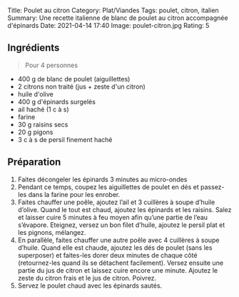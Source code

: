 Title: Poulet au citron
Category: Plat/Viandes
Tags: poulet, citron, italien
Summary: Une recette italienne de blanc de poulet au citron accompagnée d'épinards
Date:  2021-04-14 17:40
Image: poulet-citron.jpg
Rating: 5

## Ingrédients
> Pour 4 personnes

- 400 g de blanc de poulet (aiguillettes)
- 2 citrons non traité (jus + zeste d'un citron)
- huile d'olive
- 400 g d'épinards surgelés
- ail haché (1 c à s)
- farine
- 30 g raisins secs
- 20 g pigons
- 3 c à s de persil finement haché

## Préparation
1. Faites décongeler les épinards 3 minutes au micro-ondes
2. Pendant ce temps, coupez les aiguillettes de poulet en dés et passez-les dans la farine pour les enrober.
3. Faites chauffer une poêle, ajoutez l’ail et 3 cuillères à soupe d’huile d’olive. Quand le tout est chaud, ajoutez les épinards et les raisins. Salez et laisser cuire 5 minutes à feu moyen afin qu’une partie de l’eau s’évapore. Eteignez, versez un bon filet d’huile, ajoutez le persil plat et les pignons, mélangez.
4. En parallèle, faites chauffer une autre poêle avec 4 cuillères à soupe d’huile. Quand elle est chaude, ajoutez les dés de poulet (sans les superposer) et faites-les dorer deux minutes de chaque côté (retournez-les quand ils se détachent facilement). Versez ensuite une partie du jus de citron et laissez cuire encore une minute. Ajoutez le zeste du citron frais et le jus de citron. Poivrez.
5. Servez le poulet chaud avec les épinards sautés.
